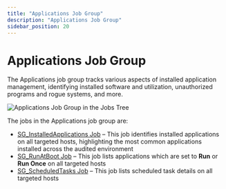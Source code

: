 ```yaml
---
title: "Applications Job Group"
description: "Applications Job Group"
sidebar_position: 20
---
```


# Applications Job Group

The Applications job group tracks various aspects of installed application management, identifying
installed software and utilization, unauthorized programs and rogue systems, and more.

![Applications Job Group in the Jobs Tree](/images/accessanalyzer/12.0/solutions/windows/applications/jobstree.webp)

The jobs in the Applications job group are:

- [SG_InstalledApplications Job](/docs/accessanalyzer/12.0/solutions/windows/applications/sg_installedapplications.md) – This job identifies installed
  applications on all targeted hosts, highlighting the most common applications installed across the
  audited environment
- [SG_RunAtBoot Job](/docs/accessanalyzer/12.0/solutions/windows/applications/sg_runatboot.md) – This job lists applications which are set to **Run** or
  **Run Once** on all targeted hosts
- [SG_ScheduledTasks Job](/docs/accessanalyzer/12.0/solutions/windows/applications/sg_scheduledtasks.md) – This job lists scheduled task details on all
  targeted hosts

